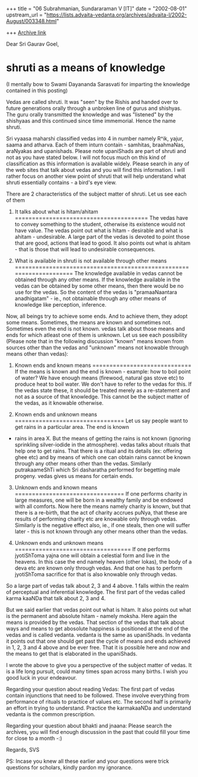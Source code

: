 +++
title = "06 Subrahmanian, Sundararaman V [IT]"
date = "2002-08-01"
upstream_url = "https://lists.advaita-vedanta.org/archives/advaita-l/2002-August/003348.html"

+++
[Archive link](https://lists.advaita-vedanta.org/archives/advaita-l/2002-August/003348.html)

Dear Sri Gaurav Goel,

shruti as a means of knowledge
==============================

(I mentally bow to Swami Dayananda Sarasvati for imparting the knowledge
contained in this posting)

Vedas are called shruti.  It was "seen" by the Rishis and handed over to
future generations orally through a unbroken line of gurus and shishyas.
The guru orally transmitted the knowledge and was "listened" by the
shishyaas and this continued since time immemorial.  Hence the name shruti.


Sri vyaasa maharshi classified vedas into 4 in number namely R^ik, yajur,
saama and atharva.  Each of them inturn contain - samhitas, braahmaNas,
araNyakas and upanishads.  Please note upaniShads are part of shruti and not
as you have stated below.  I will not focus much on this kind of
classification as this information is available widely.  Please search in
any of the web sites that talk about vedas and you will find this
information.  I will rather focus on another view point of shruti that will
help understand what shruti essentially contains - a bird's eye view.

There are 2 characteristics of the subject matter of shruti.  Let us see
each of them

1.  It talks about what is hitam/ahitam
=======================================
The vedas have to convey something to the student, otherwise its existence
would not have value.  The vedas point out what is hitam - desirable and
what is ahitam - undesirable.   A large part of the vedas is devoted to
point those that are good, actions that lead to good.  It also points out
what is ahitam - that is those that will lead to undesirable consequences.

2.  What is available in shruti is not available through other means
====================================================================
The knowledge available in vedas cannot be obtained through any other means.
If the knowledge available in the vedas can be obtained by some other means,
then there would be no use for the vedas.  So the content of the vedas is
"pramaaNaantara anadhigatam" - ie., not obtainable through any other means
of knowledge like perception, inference.

Now, all beings try to achieve some ends.  And to achieve them, they adopt
some means.  Sometimes, the means are known and sometimes not.  Sometimes
even the end is not known.  vedas talk about those means and ends for which
atleast one of them is unknown.  Let us see each possibility (Please note
that in the following discussion "known" means known from sources other than
the vedas and "unknown" means not knowable through means other than vedas):

1. Known ends and known means
=============================
If the means is known and the end is known - example: how to boil point of
water?  We have enough means (firewood, natural gas stove etc) to produce
heat to boil water.  We don't have to refer to the vedas for this.  If the
vedas state these, it should be treated merely as a re-statement and not as
a source of that knowledge.  This cannot be the subject matter of the vedas,
as it knowable otherwise.

2.  Known ends and unknown means
================================
Let us say people want to get rains in a particular area.  The end is known
- rains in area X.  But the means of getting the rains is not known
(ignoring sprinkling silver-iodide in the atmosphere).  vedas talks about
rituals that help one to get rains.  That there is a ritual and its details
(ex: offering ghee etc) and by means of which one can obtain rains cannot be
known through any other means other than the vedas.  Similarly
putrakaameShTi which Sri dasharatha performed for begetting male progeny.
vedas gives us means for certain ends.

3.  Unknown ends and known means
================================
If one performs charity in large measures, one will be born in a wealthy
family and be endowed with all comforts.  Now here the means namely charity
is known, but that there is a re-birth, that the act of charity accrues
puNya, that these are results of performing charity etc are knowable only
through vedas.  Similarly is the negative effect also, ie., if one steals,
then one will suffer later - this is not known through any other means other
than the vedas.

4.  Unknown ends and unknown means
==================================
If one performs jyotiShToma yajna one will obtain a celestial form and live
in the heavens.  In this case the end namely heaven (other lokas), the body
of a deva etc are known only through vedas.  And that one has to perform
jyotiShToma sacrifice for that is also knowable only through vedas.

So a large part of vedas talk about 2, 3 and 4 above.  1 falls within the
realm of perceptual and inferential knowledge.  The first part of the vedas
called karma kaaNDa that talk about 2, 3 and 4.

But we said earlier that vedas point out what is hitam.  It also points out
what is the permanent and absolute hitam - namely moksha.  Here again the
means is provided by the vedas.  That section of the vedas that talk about
ways and means to get abosolute happiness is positioned at the end of the
vedas and is called vedanta.  vedanta is the same as upaniShads.  In vedanta
it points out that one should get past the cycle of means and ends achieved
in 1, 2, 3 and 4 above and be ever free.  That it is possible here and now
and the means to get that is elaborated in the upaniShads.

I wrote the above to give you a perspective of the subject matter of vedas.
It is a life long pursuit, could many times span across many births.  I wish
you good luck in your endeavour.

Regarding your question about reading Vedas:
The first part of vedas contain injunctions that need to be followed.  These
involve everything from performance of rituals to practice of values etc.
The second half is primarily an effort in trying to understand.  Practice
the karmakaaNDa and understand vedanta is the common prescription.

Regarding your question about bhakti and jnaana:
Please search the archives, you will find enough discussion in the past that
could fill your time for close to a month -:)

Regards,
SVS

PS:  Incase you knew all these earlier and your questions were trick
questions for scholars, kindly pardon my ignorance.

